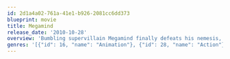 ```yaml
---
id: 2d1a4a02-761a-41e1-b926-2081cc6dd373
blueprint: movie
title: Megamind
release_date: '2010-10-28'
overview: 'Bumbling supervillain Megamind finally defeats his nemesis, the superhero Metro Man. But without a hero, he loses all purpose and must find new meaning to his life.'
genres: '[{"id": 16, "name": "Animation"}, {"id": 28, "name": "Action"}, {"id": 35, "name": "Comedy"}, {"id": 10751, "name": "Family"}, {"id": 878, "name": "Science Fiction"}]'
---
```

